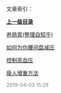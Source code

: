 文章索引：


**[上一级目录](/生活健康)**

[养肠胃(整理自知乎)](/生活健康/强身健体/养肠胃(整理自知乎).md)

[如何为你腰间盘减压](/生活健康/强身健体/如何为你腰间盘减压.md)

[控制高血压](/生活健康/强身健体/控制高血压.md)

[瘦人增重方法](/生活健康/强身健体/瘦人增重方法.md)


<font size=2 color='grey'> 2019-04-03 15:28 </font>